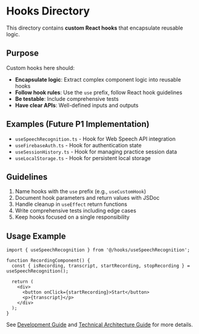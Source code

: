 # Hooks Directory

This directory contains **custom React hooks** that encapsulate reusable logic.

## Purpose

Custom hooks here should:

- **Encapsulate logic**: Extract complex component logic into reusable hooks
- **Follow hook rules**: Use the `use` prefix, follow React hook guidelines
- **Be testable**: Include comprehensive tests
- **Have clear APIs**: Well-defined inputs and outputs

## Examples (Future P1 Implementation)

- `useSpeechRecognition.ts` - Hook for Web Speech API integration
- `useFirebaseAuth.ts` - Hook for authentication state
- `useSessionHistory.ts` - Hook for managing practice session data
- `useLocalStorage.ts` - Hook for persistent local storage

## Guidelines

1. Name hooks with the `use` prefix (e.g., `useCustomHook`)
2. Document hook parameters and return values with JSDoc
3. Handle cleanup in `useEffect` return functions
4. Write comprehensive tests including edge cases
5. Keep hooks focused on a single responsibility

## Usage Example

```tsx
import { useSpeechRecognition } from '@/hooks/useSpeechRecognition';

function RecordingComponent() {
  const { isRecording, transcript, startRecording, stopRecording } = useSpeechRecognition();

  return (
    <div>
      <button onClick={startRecording}>Start</button>
      <p>{transcript}</p>
    </div>
  );
}
```

See [Development Guide](../../development-docs/development-guide.md) and [Technical Architecture Guide](../../development-docs/technical-architecture-guide.md) for more details.
